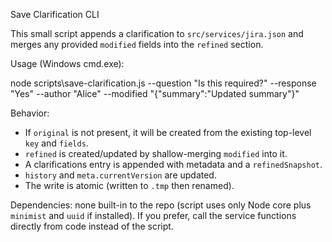 Save Clarification CLI

This small script appends a clarification to `src/services/jira.json` and merges any provided `modified` fields into the `refined` section.

Usage (Windows cmd.exe):

node scripts\save-clarification.js --question "Is this required?" --response "Yes" --author "Alice" --modified "{\"summary\":\"Updated summary\"}"

Behavior:

-   If `original` is not present, it will be created from the existing top-level `key` and `fields`.
-   `refined` is created/updated by shallow-merging `modified` into it.
-   A clarifications entry is appended with metadata and a `refinedSnapshot`.
-   `history` and `meta.currentVersion` are updated.
-   The write is atomic (written to `.tmp` then renamed).

Dependencies: none built-in to the repo (script uses only Node core plus `minimist` and `uuid` if installed). If you prefer, call the service functions directly from code instead of the script.
